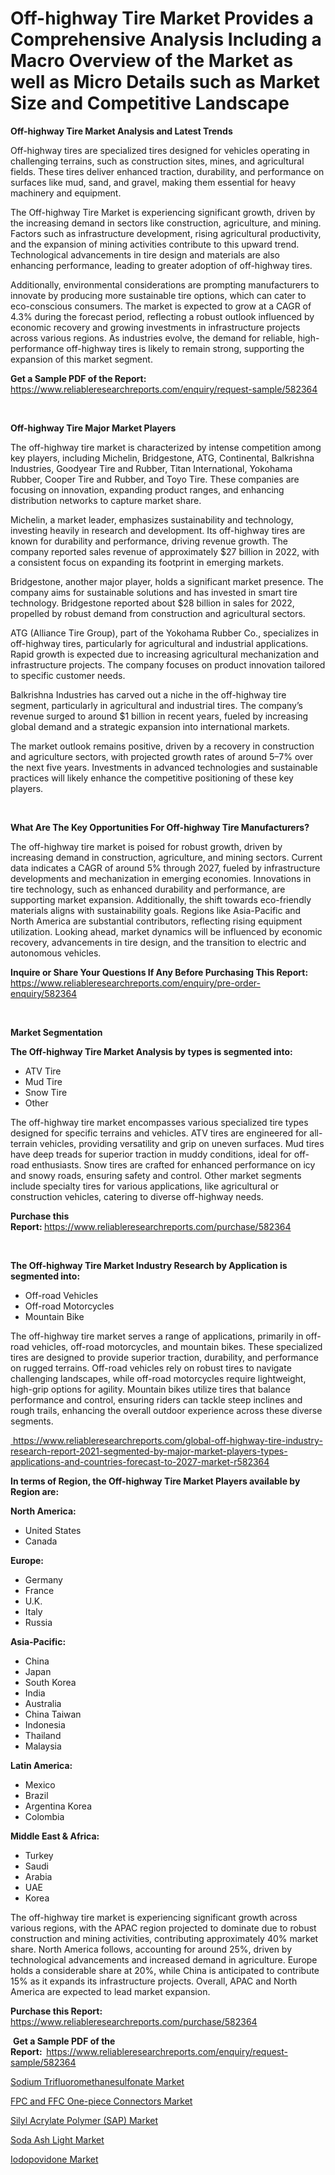 <p><h1>Off-highway Tire Market Provides a Comprehensive Analysis Including a Macro Overview of the Market as well as Micro Details such as Market Size and Competitive Landscape</h1></p><p><strong>Off-highway Tire Market Analysis and Latest Trends</strong></p>
<p><p>Off-highway tires are specialized tires designed for vehicles operating in challenging terrains, such as construction sites, mines, and agricultural fields. These tires deliver enhanced traction, durability, and performance on surfaces like mud, sand, and gravel, making them essential for heavy machinery and equipment. </p><p>The Off-highway Tire Market is experiencing significant growth, driven by the increasing demand in sectors like construction, agriculture, and mining. Factors such as infrastructure development, rising agricultural productivity, and the expansion of mining activities contribute to this upward trend. Technological advancements in tire design and materials are also enhancing performance, leading to greater adoption of off-highway tires. </p><p>Additionally, environmental considerations are prompting manufacturers to innovate by producing more sustainable tire options, which can cater to eco-conscious consumers. The market is expected to grow at a CAGR of 4.3% during the forecast period, reflecting a robust outlook influenced by economic recovery and growing investments in infrastructure projects across various regions. As industries evolve, the demand for reliable, high-performance off-highway tires is likely to remain strong, supporting the expansion of this market segment.</p></p>
<p><strong>Get a Sample PDF of the Report:&nbsp;</strong> <a href="https://www.reliableresearchreports.com/enquiry/request-sample/582364?utm_campaign=112&utm_medium=2&utm_source=Github&utm_content=ia&utm_term=27092024&utm_id=off-highway-tire">https://www.reliableresearchreports.com/enquiry/request-sample/582364</a></p>
<p>&nbsp;</p>
<p><strong>Off-highway Tire Major Market Players</strong></p>
<p><p>The off-highway tire market is characterized by intense competition among key players, including Michelin, Bridgestone, ATG, Continental, Balkrishna Industries, Goodyear Tire and Rubber, Titan International, Yokohama Rubber, Cooper Tire and Rubber, and Toyo Tire. These companies are focusing on innovation, expanding product ranges, and enhancing distribution networks to capture market share.</p><p>Michelin, a market leader, emphasizes sustainability and technology, investing heavily in research and development. Its off-highway tires are known for durability and performance, driving revenue growth. The company reported sales revenue of approximately $27 billion in 2022, with a consistent focus on expanding its footprint in emerging markets.</p><p>Bridgestone, another major player, holds a significant market presence. The company aims for sustainable solutions and has invested in smart tire technology. Bridgestone reported about $28 billion in sales for 2022, propelled by robust demand from construction and agricultural sectors.</p><p>ATG (Alliance Tire Group), part of the Yokohama Rubber Co., specializes in off-highway tires, particularly for agricultural and industrial applications. Rapid growth is expected due to increasing agricultural mechanization and infrastructure projects. The company focuses on product innovation tailored to specific customer needs.</p><p>Balkrishna Industries has carved out a niche in the off-highway tire segment, particularly in agricultural and industrial tires. The company’s revenue surged to around $1 billion in recent years, fueled by increasing global demand and a strategic expansion into international markets.</p><p>The market outlook remains positive, driven by a recovery in construction and agriculture sectors, with projected growth rates of around 5–7% over the next five years. Investments in advanced technologies and sustainable practices will likely enhance the competitive positioning of these key players.</p></p>
<p>&nbsp;</p>
<p><strong>What Are The Key Opportunities For Off-highway Tire Manufacturers?</strong></p>
<p><p>The off-highway tire market is poised for robust growth, driven by increasing demand in construction, agriculture, and mining sectors. Current data indicates a CAGR of around 5% through 2027, fueled by infrastructure developments and mechanization in emerging economies. Innovations in tire technology, such as enhanced durability and performance, are supporting market expansion. Additionally, the shift towards eco-friendly materials aligns with sustainability goals. Regions like Asia-Pacific and North America are substantial contributors, reflecting rising equipment utilization. Looking ahead, market dynamics will be influenced by economic recovery, advancements in tire design, and the transition to electric and autonomous vehicles.</p></p>
<p><strong>Inquire or Share Your Questions If Any Before Purchasing This Report:</strong> <a href="https://www.reliableresearchreports.com/enquiry/pre-order-enquiry/582364?utm_campaign=112&utm_medium=2&utm_source=Github&utm_content=ia&utm_term=27092024&utm_id=off-highway-tire">https://www.reliableresearchreports.com/enquiry/pre-order-enquiry/582364</a></p>
<p>&nbsp;</p>
<p><strong>Market Segmentation</strong></p>
<p><strong>The Off-highway Tire Market Analysis by types is segmented into:</strong></p>
<p><ul><li>ATV Tire</li><li>Mud Tire</li><li>Snow Tire</li><li>Other</li></ul></p>
<p><p>The off-highway tire market encompasses various specialized tire types designed for specific terrains and vehicles. ATV tires are engineered for all-terrain vehicles, providing versatility and grip on uneven surfaces. Mud tires have deep treads for superior traction in muddy conditions, ideal for off-road enthusiasts. Snow tires are crafted for enhanced performance on icy and snowy roads, ensuring safety and control. Other market segments include specialty tires for various applications, like agricultural or construction vehicles, catering to diverse off-highway needs.</p></p>
<p><strong>Purchase this Report:&nbsp;</strong><a href="https://www.reliableresearchreports.com/purchase/582364?utm_campaign=112&utm_medium=2&utm_source=Github&utm_content=ia&utm_term=27092024&utm_id=off-highway-tire">https://www.reliableresearchreports.com/purchase/582364</a></p>
<p>&nbsp;</p>
<p><strong>The Off-highway Tire Market Industry Research by Application is segmented into:</strong></p>
<p><ul><li>Off-road Vehicles</li><li>Off-road Motorcycles</li><li>Mountain Bike</li></ul></p>
<p><p>The off-highway tire market serves a range of applications, primarily in off-road vehicles, off-road motorcycles, and mountain bikes. These specialized tires are designed to provide superior traction, durability, and performance on rugged terrains. Off-road vehicles rely on robust tires to navigate challenging landscapes, while off-road motorcycles require lightweight, high-grip options for agility. Mountain bikes utilize tires that balance performance and control, ensuring riders can tackle steep inclines and rough trails, enhancing the overall outdoor experience across these diverse segments.</p></p>
<p><a href="https://www.reliableresearchreports.com/global-off-highway-tire-industry-research-report-2021-segmented-by-major-market-players-types-applications-and-countries-forecast-to-2027-market-r582364?utm_campaign=112&utm_medium=2&utm_source=Github&utm_content=ia&utm_term=27092024&utm_id=off-highway-tire">&nbsp;https://www.reliableresearchreports.com/global-off-highway-tire-industry-research-report-2021-segmented-by-major-market-players-types-applications-and-countries-forecast-to-2027-market-r582364</a></p>
<p><strong>In terms of Region, the Off-highway Tire Market Players available by Region are:</strong></p>
<p>
    <p> <strong> North America: </strong>
        <ul>
            <li>United States</li>
            <li>Canada</li>
        </ul>
        </p> 
    <p> <strong> Europe: </strong>
        <ul>
            <li>Germany</li>
            <li>France</li>
            <li>U.K.</li>
            <li>Italy</li>
            <li>Russia</li>
        </ul>
        </p> 
    <p> <strong> Asia-Pacific: </strong>
        <ul>
            <li>China</li>
            <li>Japan</li>
            <li>South Korea</li>
            <li>India</li>
            <li>Australia</li>
            <li>China Taiwan</li>
            <li>Indonesia</li>
            <li>Thailand</li>
            <li>Malaysia</li>
        </ul>
        </p> 
    <p> <strong> Latin America: </strong>
        <ul>
            <li>Mexico</li>
            <li>Brazil</li>
            <li>Argentina Korea</li>
            <li>Colombia</li>
        </ul>
        </p> 
    <p> <strong> Middle East & Africa: </strong>
        <ul>
            <li>Turkey</li>
            <li>Saudi</li>
            <li>Arabia</li>
            <li>UAE</li>
            <li>Korea</li>
        </ul>
    </p>
    </p>
<p><p>The off-highway tire market is experiencing significant growth across various regions, with the APAC region projected to dominate due to robust construction and mining activities, contributing approximately 40% market share. North America follows, accounting for around 25%, driven by technological advancements and increased demand in agriculture. Europe holds a considerable share at 20%, while China is anticipated to contribute 15% as it expands its infrastructure projects. Overall, APAC and North America are expected to lead market expansion.</p></p>
<p><strong>Purchase this Report: </strong><a href="https://www.reliableresearchreports.com/purchase/582364?utm_campaign=112&utm_medium=2&utm_source=Github&utm_content=ia&utm_term=27092024&utm_id=off-highway-tire">https://www.reliableresearchreports.com/purchase/582364</a></p>
<p>&nbsp;<strong>Get a Sample PDF of the Report:&nbsp;&nbsp;</strong><a href="https://www.reliableresearchreports.com/enquiry/request-sample/582364?utm_campaign=112&utm_medium=2&utm_source=Github&utm_content=ia&utm_term=27092024&utm_id=off-highway-tire">https://www.reliableresearchreports.com/enquiry/request-sample/582364</a></p>
<p><strong></strong></p>
<p><p><a href="https://www.linkedin.com/pulse/sodium-trifluoromethanesulfonate-market-size-share-growth-vn4yc?utm_campaign=112&utm_medium=2&utm_source=Github&utm_content=ia&utm_term=27092024&utm_id=off-highway-tire">Sodium Trifluoromethanesulfonate Market</a></p><p><a href="https://issuu.com/reportprime-2/docs/fpc-and-ffc-one-piece-connectors-ma_6b319042b80276?utm_campaign=112&utm_medium=2&utm_source=Github&utm_content=ia&utm_term=27092024&utm_id=off-highway-tire">FPC and FFC One-piece Connectors Market</a></p><p><a href="https://github.com/SanjidaMahmud81/Market-Research-Report-List-1/blob/main/silyl-acrylate-polymer-sap-market.md?utm_campaign=112&utm_medium=2&utm_source=Github&utm_content=ia&utm_term=27092024&utm_id=off-highway-tire">Silyl Acrylate Polymer (SAP) Market</a></p><p><a href="https://www.linkedin.com/pulse/soda-ash-light-market-share-size-trends-industry-analysis-report-qgjfc?utm_campaign=112&utm_medium=2&utm_source=Github&utm_content=ia&utm_term=27092024&utm_id=off-highway-tire">Soda Ash Light Market</a></p><p><a href="https://github.com/MarlinNader2023/Market-Research-Report-List-1/blob/main/iodopovidone-market.md?utm_campaign=112&utm_medium=2&utm_source=Github&utm_content=ia&utm_term=27092024&utm_id=off-highway-tire">Iodopovidone Market</a></p></p>